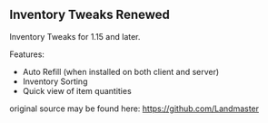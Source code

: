 ## Inventory Tweaks Renewed

Inventory Tweaks for 1.15 and later.

Features:

- Auto Refill (when installed on both client and server)
- Inventory Sorting
- Quick view of item quantities


original source may be found here: https://github.com/Landmaster
